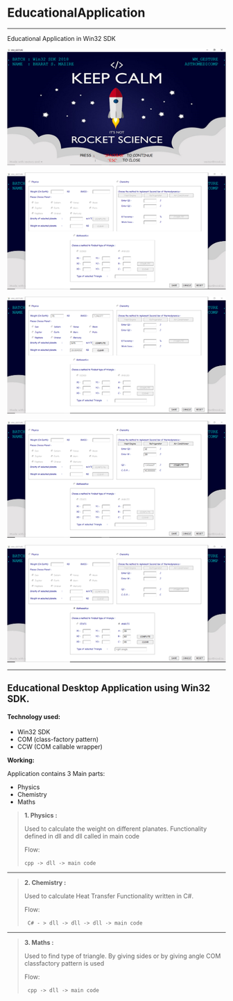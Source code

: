 # EducationalApplication

___

Educational Application in Win32 SDK

![Image of SDK Project1](https://github.com/bharatmazire/EducationalApplication/blob/master/2_SCREENSHOTS/BHARAT_MAZIRE_SPLASH_SCREEN.PNG)

![Image of SDK Project2](https://github.com/bharatmazire/EducationalApplication/blob/master/2_SCREENSHOTS/01_BHARAT_DLGBOX.PNG)

![Image of SDK Project3](https://github.com/bharatmazire/EducationalApplication/blob/master/2_SCREENSHOTS/02_BHARAT_PHYSICS.PNG)

![Image of SDK Project4](https://github.com/bharatmazire/EducationalApplication/blob/master/2_SCREENSHOTS/03_BHARAT_CHEMISTRY.PNG)

![Image of SDK Project5](https://github.com/bharatmazire/EducationalApplication/blob/master/2_SCREENSHOTS/BHARAT_MATHS.PNG)


___


## Educational Desktop Application using Win32 SDK.

#### Technology used:
  * Win32 SDK
  * COM (class-factory pattern)
  * CCW (COM callable wrapper)

**Working:**
 
 Application contains 3 Main parts:
  * Physics
  * Chemistry
  * Maths
    
>**1. Physics :**
>
>Used to calculate the weight on different planates.
>Functionality defined in dll and dll called in main code
>   
>    Flow:
>    
>     cpp -> dll -> main code

___

>**2. Chemistry :**
>  
>Used to calculate Heat Transfer
>Functionality written in C#.
>    
>    Flow:
>    
>      C# - > dll -> dll -> dll -> main code

___

>**3. Maths :**
>
>Used to find type of triangle.
>By giving sides or by giving angle
>COM classfactory pattern is used
>    
>    Flow:
>    
>      cpp -> dll -> main code
